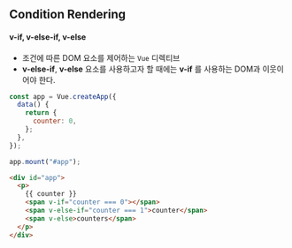 ## Condition Rendering

#### v-if, v-else-if, v-else

- 조건에 따른 DOM 요소를 제어하는 `Vue` 디렉티브
- **v-else-if**, **v-else** 요소를 사용하고자 할 때에는 **v-if** 를 사용하는 DOM과 이웃이어야 한다.

```javascript
const app = Vue.createApp({
  data() {
    return {
      counter: 0,
    };
  },
});

app.mount("#app");
```

```html
<div id="app">
  <p>
    {{ counter }}
    <span v-if="counter === 0"></span>
    <span v-else-if="counter === 1">counter</span>
    <span v-else>counters</span>
  </p>
</div>
```

